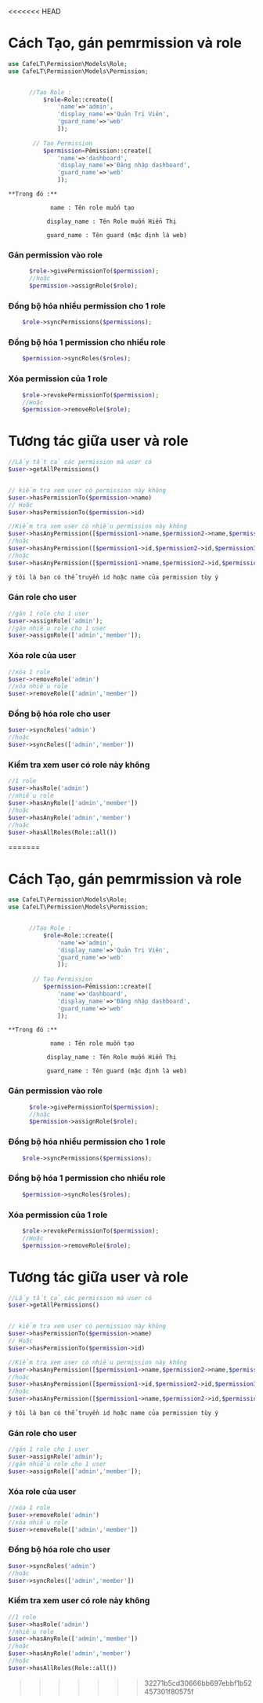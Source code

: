 <<<<<<< HEAD
# Cách Tạo, gán pemrmission và role

```php
use CafeLT\Permission\Models\Role;
use CafeLT\Permission\Models\Permission;


      //Tạo Role :
          $role=Role::create([
              'name'=>'admin',
              'display_name'=>'Quản Trị Viên',
              'guard_name'=>'web'
              ]);
              
       // Tạo Permission
          $permission=Pẻmission::create([
              'name'=>'dashboard',
              'display_name'=>'Đăng nhập dashboard',
              'guard_name'=>'web'
              ]);
```
    **Trong đó :** 

                name : Tên role muốn tạo

               display_name : Tên Role muốn Hiển Thị
               
               guard_name : Tên guard (mặc định là web)
               

### Gán permission vào role
```php
      $role->givePermissionTo($permission);
      //hoặc
      $permission->assignRole($role);
```

### Đồng bộ hóa nhiều permission cho 1 role
```php
    $role->syncPermissions($permissions);
```

### Đồng bộ hóa 1 permission cho nhiều role
```php
    $permission->syncRoles($roles);
```

### Xóa permission của 1 role
```php
    $role->revokePermissionTo($permission);
    //Hoặc
    $permission->removeRole($role);
```


# Tương tác giữa user và role
```php
//Lấy tất cả các permission mà user có
$user->getAllPermissions()


// kiểm tra xem user có permission này không
$user->hasPermissionTo($permission->name)
// Hoặc
$user->hasPermissionTo($permission->id)

//Kiểm tra xem user có nhiều permission này không
$user->hasAnyPermission([$permission1->name,$permission2->name,$permission3->name])
//hoặc
$user->hasAnyPermission([$permission1->id,$permission2->id,$permission3->id])
//hoặc
$user->hasAnyPermission([$permission1->name,$permission2->id,$permission3->id])

ý tôi là bạn có thể truyền id hoặc name của permission tùy ý
```

### Gán role cho user
```php
//gán 1 role cho 1 user
$user->assignRole('admin');
//gán nhiều role cho 1 user
$user->assignRole(['admin','member']);
```

### Xóa role của user
```php
//xóa 1 role
$user->removeRole('admin')
//xóa nhiều role
$user->removeRole(['admin','member'])
```

### Đồng bộ hóa role cho user
```php
$user->syncRoles('admin')
//hoặc
$user->syncRoles(['admin','member'])
```

### Kiểm tra xem user có role này không
```php
//1 role
$user->hasRole('admin')
//nhiều role
$user->hasAnyRole(['admin','member'])
//hoặc
$user->hasAnyRole('admin','member')
//hoặc
$user->hasAllRoles(Role::all())

```
=======
# Cách Tạo, gán pemrmission và role

```php
use CafeLT\Permission\Models\Role;
use CafeLT\Permission\Models\Permission;


      //Tạo Role :
          $role=Role::create([
              'name'=>'admin',
              'display_name'=>'Quản Trị Viên',
              'guard_name'=>'web'
              ]);
              
       // Tạo Permission
          $permission=Pẻmission::create([
              'name'=>'dashboard',
              'display_name'=>'Đăng nhập dashboard',
              'guard_name'=>'web'
              ]);
```
    **Trong đó :** 

                name : Tên role muốn tạo

               display_name : Tên Role muốn Hiển Thị
               
               guard_name : Tên guard (mặc định là web)
               

### Gán permission vào role
```php
      $role->givePermissionTo($permission);
      //hoặc
      $permission->assignRole($role);
```

### Đồng bộ hóa nhiều permission cho 1 role
```php
    $role->syncPermissions($permissions);
```

### Đồng bộ hóa 1 permission cho nhiều role
```php
    $permission->syncRoles($roles);
```

### Xóa permission của 1 role
```php
    $role->revokePermissionTo($permission);
    //Hoặc
    $permission->removeRole($role);
```


# Tương tác giữa user và role
```php
//Lấy tất cả các permission mà user có
$user->getAllPermissions()


// kiểm tra xem user có permission này không
$user->hasPermissionTo($permission->name)
// Hoặc
$user->hasPermissionTo($permission->id)

//Kiểm tra xem user có nhiều permission này không
$user->hasAnyPermission([$permission1->name,$permission2->name,$permission3->name])
//hoặc
$user->hasAnyPermission([$permission1->id,$permission2->id,$permission3->id])
//hoặc
$user->hasAnyPermission([$permission1->name,$permission2->id,$permission3->id])

ý tôi là bạn có thể truyền id hoặc name của permission tùy ý
```

### Gán role cho user
```php
//gán 1 role cho 1 user
$user->assignRole('admin');
//gán nhiều role cho 1 user
$user->assignRole(['admin','member']);
```

### Xóa role của user
```php
//xóa 1 role
$user->removeRole('admin')
//xóa nhiều role
$user->removeRole(['admin','member'])
```

### Đồng bộ hóa role cho user
```php
$user->syncRoles('admin')
//hoặc
$user->syncRoles(['admin','member'])
```

### Kiểm tra xem user có role này không
```php
//1 role
$user->hasRole('admin')
//nhiều role
$user->hasAnyRole(['admin','member'])
//hoặc
$user->hasAnyRole('admin','member')
//hoặc
$user->hasAllRoles(Role::all())

```
>>>>>>> 32271b5cd30666bb697ebbf1b52457301f80575f

